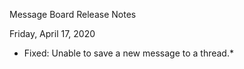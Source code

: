 Message Board Release Notes

Friday, April 17, 2020

* Fixed: Unable to save a new message to a thread.*